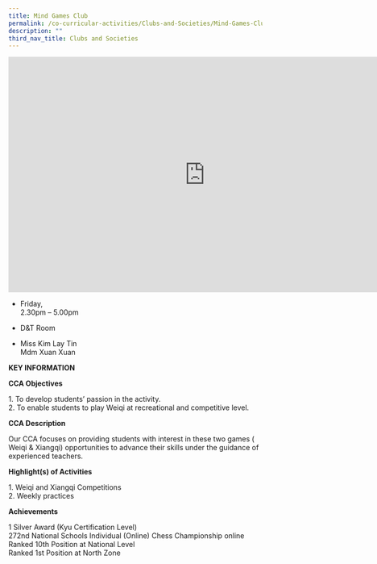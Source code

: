 ```yaml
---
title: Mind Games Club
permalink: /co-curricular-activities/Clubs-and-Societies/Mind-Games-Club/
description: ""
third_nav_title: Clubs and Societies
---
```

<iframe allowfullscreen="true" height="467" width="780" frameborder="0" src="https://docs.google.com/presentation/d/e/2PACX-1vQoYrEUKtiiszU3VpuAuH8JTEeh_IfU4qNzU8XNP7HdJy2MLBksWk98O8MBUjiFOAWwJEmLTgI0sauN/embed?start=true&amp;loop=true&amp;delayms=5000"></iframe>

*   Friday,  
    2.30pm – 5.00pm

*   D&amp;T Room

*   Miss Kim Lay Tin&nbsp;  
    Mdm Xuan Xuan
		
**KEY INFORMATION**

**CCA Objectives**

1\. To develop students’ passion in the activity.<br>
2\. To enable students to play Weiqi at recreational and competitive level.

**CCA Description**

Our CCA focuses on providing students with interest in these two games ( Weiqi &amp; Xiangqi) opportunities to advance their skills under the guidance of experienced teachers.

**Highlight(s) of Activities**

1\. Weiqi and Xiangqi Competitions<br>
2\. Weekly practices

**Achievements**

1 Silver Award (Kyu Certification Level)&nbsp;<br>
272nd National Schools Individual (Online) Chess Championship online&nbsp;  <br>
Ranked 10th Position at National Level  <br>
Ranked 1st Position at North Zone